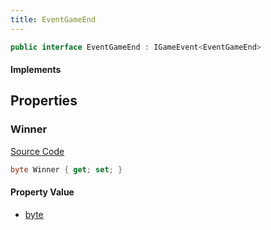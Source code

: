 ```yaml
---
title: EventGameEnd
---
```


```csharp
public interface EventGameEnd : IGameEvent<EventGameEnd>
```

#### Implements

## Properties

### Winner

[Source Code](https://github.com/swiftly-solution/swiftlys2/blob/beta/managed/src/SwiftlyS2.Generated/GameEvents/Interfaces/EventGameEnd.cs#L24)

```csharp
byte Winner { get; set; }
```

#### Property Value

- [byte](https://learn.microsoft.com/dotnet/api/system.byte)


